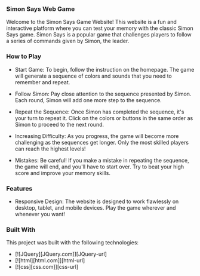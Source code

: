 
### Simon Says Web Game

Welcome to the Simon Says Game Website! This website is a fun and interactive platform where you can test your memory with the classic Simon Says game. Simon Says is a popular game that challenges players to follow a series of commands given by Simon, the leader.

### How to Play

* Start Game: To begin, follow the instruction on the homepage. The game will generate a sequence of colors and sounds that you need to remember and repeat.

* Follow Simon: Pay close attention to the sequence presented by Simon. Each round, Simon will add one more step to the sequence.

* Repeat the Sequence: Once Simon has completed the sequence, it's your turn to repeat it. Click on the colors or buttons in the same order as Simon to proceed to the next round.

* Increasing Difficulty: As you progress, the game will become more challenging as the sequences get longer. Only the most skilled players can reach the highest levels!

* Mistakes: Be careful! If you make a mistake in repeating the sequence, the game will end, and you'll have to start over. Try to beat your high score and improve your memory skills.

### Features

* Responsive Design: The website is designed to work flawlessly on desktop, tablet, and mobile devices. Play the game wherever and whenever you want!

### Built With

This project was built with the following technologies:

* [![JQuery][JQuery.com]][JQuery-url]
* [![html][html.com]][html-url]
* [![css][css.com]][css-url]
